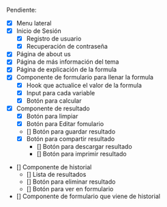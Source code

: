 Pendiente:

-   [x] Menu lateral
-   [x] Inicio de Sesión
    -   [x] Registro de usuario
    -   [x] Recuperación de contraseña
-   [x] Página de about us
-   [x] Página de más información del tema
-   [x] Página de explicación de la formula
-   [x] Componente de formulario para llenar la formula
    -   [x] Hook que actualice el valor de la formula
    -   [x] Input para cada variable
    -   [x] Botón para calcular
-   [x] Componente de resultado
    -   [x] Botón para limpiar
    -   [x] Botón para Editar fomulario
    -   [] Botón para guardar resultado
    -   [x] Botón para compartir resultado
        -   [] Botón para descargar resultado
        -   [] Botón para imprimir resultado
-   [] Componente de historial
    -   [] Lista de resultados
    -   [] Botón para eliminar resultado
    -   [] Botón para ver en formulario
-   [] Componente de formulario que viene de historial
